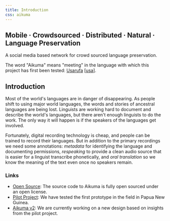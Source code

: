 ```yaml
---
title: Introduction
css: aikuma
---
```


## Mobile · Crowdsourced · Distributed · Natural · Language Preservation

A social media based network for crowd sourced language preservation.

The word "Aikuma" means "meeting" in the language with which this project has first been tested: [Usarufa](http://en.wikipedia.org/wiki/Usarufa_language) \[[usa](http://www.ethnologue.com/show_language.asp?code=usa)\].

## Introduction

Most of the world's languages are in danger of disappearing.  As people shift to using major world languages, the words and stories of ancestral languages are being lost.  Linguists are working hard to document and describe the world's languages, but there aren't enough linguists to do the work.  The only way it will happen is if the speakers of the languages get involved.

Fortunately, digital recording technology is cheap, and people can be trained to record their languages.  But in addition to the primary recordings we need some annotations: _metadata_ for identifying the language and documenting permissions, _respeaking_ to provide a clean audio source that is easier for a linguist transcribe phonetically, and _oral translation_ so we know the meaning of the text even once no speakers remain.

### Links

* [Open Source](./open_source.html): The source code to Aikuma is fully open sourced under an open license.
* [Pilot Project](./pilot_project): We have tested the first prototype in the field in Papua New Guinea.
* [Aikuma v2](./design.html): We are currently working on a new design based on insights from the pilot project.